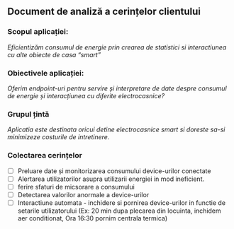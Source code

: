 ## Document de analiză a cerințelor clientului

### Scopul aplicației: 

*Eficientizăm consumul de energie prin crearea de statistici si interactiunea cu alte obiecte de casa “smart”*

### Obiectivele aplicației:

*Oferim endpoint-uri pentru servire și interpretare de date despre consumul de energie și interacțiunea cu diferite electrocasnice?*

### Grupul țintă

*Aplicatia este destinata oricui detine electrocasnice smart si doreste sa-si minimizeze costurile de intretinere.*

### Colectarea cerințelor

 - [ ] Preluare date și monitorizarea consumului device-urilor conectate
 - [ ] Alertarea utilizatorilor asupra utilizarii energiei in mod ineficient.
 - [ ] ferire sfaturi de micsorare a consumului
 - [ ] Detectarea valorilor anormale a device-urilor
 - [ ] Interactiune automata - inchidere si pornirea device-urilor in functie de setarile utilizatorului (Ex: 20 min dupa plecarea din locuinta, inchidem aer conditionat, Ora 16:30 pornim centrala termica)
